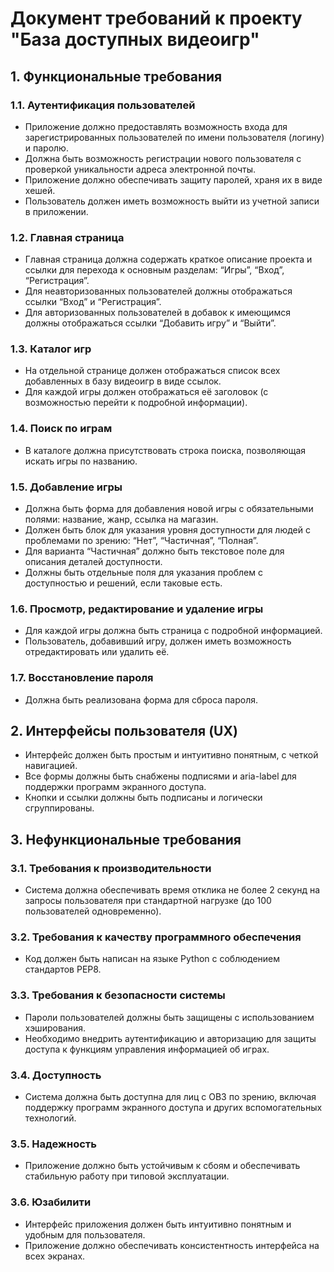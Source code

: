 # Документ требований к проекту "База доступных видеоигр"

## 1. Функциональные требования

### 1.1. Аутентификация пользователей
- Приложение должно предоставлять возможность входа для зарегистрированных пользователей по имени пользователя (логину) и паролю.
- Должна быть возможность регистрации нового пользователя с проверкой уникальности адреса электронной почты.
- Приложение должно обеспечивать защиту паролей, храня их в виде хешей.
- Пользователь должен иметь возможность выйти из учетной записи в приложении.

### 1.2. Главная страница
- Главная страница должна содержать краткое описание проекта и ссылки для перехода к основным разделам: “Игры”, “Вход”, “Регистрация”.
- Для неавторизованных пользователей должны отображаться ссылки “Вход” и “Регистрация”.
- Для авторизованных пользователей в добавок к имеющимся должны отображаться ссылки “Добавить игру” и “Выйти”.

### 1.3. Каталог игр
- На отдельной странице должен отображаться список всех добавленных в базу видеоигр в виде ссылок.
- Для каждой игры должен отображаться её заголовок (с возможностью перейти к подробной информации).

### 1.4. Поиск по играм
- В каталоге должна присутствовать строка поиска, позволяющая искать игры по названию.

### 1.5. Добавление игры
- Должна быть форма для добавления новой игры с обязательными полями: название, жанр, ссылка на магазин.
- Должен быть блок для указания уровня доступности для людей с проблемами по зрению: “Нет”, “Частичная”, “Полная”.
- Для варианта “Частичная” должно быть текстовое поле для описания деталей доступности.
- Должны быть отдельные поля для указания проблем с доступностью и решений, если таковые есть.

### 1.6. Просмотр, редактирование и удаление игры
- Для каждой игры должна быть страница с подробной информацией.
- Пользователь, добавивший игру, должен иметь возможность отредактировать или удалить её.

### 1.7. Восстановление пароля
- Должна быть реализована форма для сброса пароля.

## 2. Интерфейсы пользователя (UX)
- Интерфейс должен быть простым и интуитивно понятным, с четкой навигацией.
- Все формы должны быть снабжены подписями и aria-label для поддержки программ экранного доступа.
- Кнопки и ссылки должны быть подписаны и логически сгруппированы.

## 3. Нефункциональные требования

### 3.1. Требования к производительности
- Система должна обеспечивать время отклика не более 2 секунд на запросы пользователя при стандартной нагрузке (до 100 пользователей одновременно).

### 3.2. Требования к качеству программного обеспечения
- Код должен быть написан на языке Python с соблюдением стандартов PEP8.

### 3.3. Требования к безопасности системы
- Пароли пользователей должны быть защищены с использованием хэширования.
- Необходимо внедрить аутентификацию и авторизацию для защиты доступа к функциям управления информацией об играх.

### 3.4. Доступность
- Система должна быть доступна для лиц с ОВЗ по зрению, включая поддержку программ экранного доступа и других вспомогательных технологий.

### 3.5. Надежность
- Приложение должно быть устойчивым к сбоям и обеспечивать стабильную работу при типовой эксплуатации.

### 3.6. Юзабилити
- Интерфейс приложения должен быть интуитивно понятным и удобным для пользователя.
- Приложение должно обеспечивать консистентность интерфейса на всех экранах.

